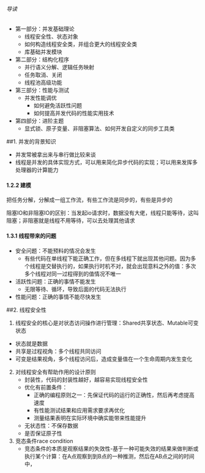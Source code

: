 ###### 导读

* 第一部分：并发基础理论
  * 线程安全性、状态对象
  * 如何构造线程安全类，并组合更大的线程安全类
  * 库基础并发模块
* 第二部分：结构化程序
  * 并行语义分解、逻辑任务映射
  * 任务取消、关闭
  * 线程池高级功能
* 第三部分：性能与测试
  * 并发性能调优
    * 如何避免活跃性问题
    * 如何提高并发代码的性能实用技术
* 第四部分：进阶主题
  * 显式锁、原子变量、非阻塞算法、如何开发自定义的同步工具类

##1. 并发的背景知识

* 并发常被拿出来与串行做比较来谈
* 线程是并发的具体实现方式，可以用来简化异步代码的实现；可以用来发挥多处理器的计算能力



#### 1.2.2 建模

把任务分解，分解成一组工作流，有些工作流是同步的，有些是异步的

阻塞IO和非阻塞IO的区别：当发起io请求时，数据没有大佬，线程只能等待，这叫阻塞；非阻塞就是线程不用等待，可以去处理其他请求

#### 1.3.1 线程带来的问题

* 安全问题：不能预料的情况会发生
  * 有些代码在单线程下能正确工作，但在多线程下就出现其他问题。因为多个线程是交替执行的，如果执行时机不对，就会出现意料之外的值：多次多个线程对同一过程得到的值情况不唯一
* 活跃性问题：正确的事情不能发生
  * 无限等待、循环，导致后面的代码无法执行
* 性能问题：正确的事情不能尽快发生



##2. 线程安全性

1. 线程安全的核心是对状态访问操作进行管理：Shared共享状态、Mutable可变状态

* 状态就是数据
* 共享是过程视角：多个线程共同访问
* 可变是结果视角，多个线程访问后，造成变量值在一个生命周期内发生变化

2. 对线程安全有帮助作用的设计原则
   * 封装性，代码的封装性越好，越容易实现线程安全性
   * 优化有前置条件：
     * 正确的编程原则之一：先保证代码的运行的正确性，然后再考虑提高速度
     * 有性能测试结果和应用需求要求再优化
     * 测量结果表明在实际环境中确实能带来性能提升
   * 无状态性：不保存数据
   * 是否保证原子性
3. 竞态条件race condition
   * 竞态条件的本质是观察结果的失效性-基于一种可能失效的结果来做判断或执行某个计算：在A点观察到到B点的一种推测，然后在AB点之间的时间中，


